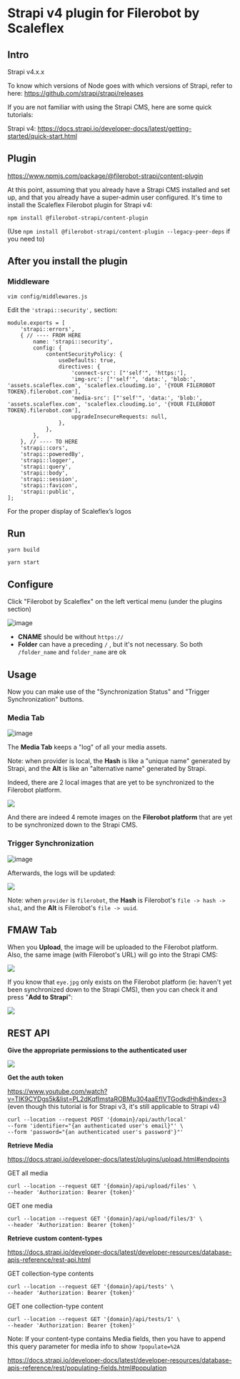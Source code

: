 # Strapi v4 plugin for Filerobot by Scaleflex

## Intro

Strapi v4.x.x

To know which versions of Node goes with which versions of Strapi, refer to here: https://github.com/strapi/strapi/releases

If you are not familiar with using the Strapi CMS, here are some quick tutorials:

Strapi v4: https://docs.strapi.io/developer-docs/latest/getting-started/quick-start.html

## Plugin

https://www.npmjs.com/package/@filerobot-strapi/content-plugin

At this point, assuming that you already have a Strapi CMS installed and set up, and that you already have a super-admin user configured. It's time to install the Scaleflex Filerobot plugin for Strapi v4:

`npm install @filerobot-strapi/content-plugin`

(Use `npm install @filerobot-strapi/content-plugin --legacy-peer-deps` if you need to)

## After you install the plugin

### Middleware

`vim config/middlewares.js`

Edit the `'strapi::security',` section:

```
module.exports = [
    'strapi::errors',
    { // ---- FROM HERE
        name: 'strapi::security',
        config: {
            contentSecurityPolicy: {
                useDefaults: true,
                directives: {
                    'connect-src': ["'self'", 'https:'],
                    'img-src': ["'self'", 'data:', 'blob:', 'assets.scaleflex.com', 'scaleflex.cloudimg.io', '{YOUR FILEROBOT TOKEN}.filerobot.com'],
                    'media-src': ["'self'", 'data:', 'blob:', 'assets.scaleflex.com', 'scaleflex.cloudimg.io', '{YOUR FILEROBOT TOKEN}.filerobot.com'],
                    upgradeInsecureRequests: null,
                },
            },
        },
    }, // ---- TO HERE
    'strapi::cors',
    'strapi::poweredBy',
    'strapi::logger',
    'strapi::query',
    'strapi::body',
    'strapi::session',
    'strapi::favicon',
    'strapi::public',
];
```

For the proper display of Scaleflex’s logos

## Run

`yarn build`

`yarn start`

## Configure

Click "Filerobot by Scaleflex" on the left vertical menu (under the plugins section)

![image](https://user-images.githubusercontent.com/20809372/210230101-1740f1c5-9491-4391-b28c-db3a729d0d3d.png)

- **CNAME** should be without `https://`
- **Folder** can have a preceding `/` , but it's not necessary. So both `/folder_name` and `folder_name` are ok

## Usage

Now you can make use of the "Synchronization Status" and "Trigger Synchronization" buttons.

### Media Tab

![image](https://user-images.githubusercontent.com/20809372/210230292-c9c90b68-a311-4981-977b-3b9802ea5243.png)

The **Media Tab** keeps a "log" of all your media assets.

Note: when provider is local, the **Hash** is like a "unique name" generated by Strapi, and the **Alt** is like an "alternative name" generated by Strapi.

Indeed, there are 2 local images that are yet to be synchronized to the Filerobot platform.

![](https://opendocs-global.airstore.io/d82bf1f9bbda471f279c22d95d7d695012095a0d0b6d9c53dc64f7a562f9b1af.png)

And there are indeed 4 remote images on the **Filerobot platform** that are yet to be synchronized down to the Strapi CMS.

### Trigger Synchronization

![image](https://user-images.githubusercontent.com/20809372/210230408-8d37d416-5a64-4986-8b42-6575c4564ed7.png)

Afterwards, the logs will be updated:

![](https://store.filerobot.com/opendocs-global/ffe8b5a749a10c1e8cb426854d86b00addded6aaa99584ac0a751f6f2a1aec9b.png)

Note: when `provider` is `filerobot`, the **Hash** is Filerobot's `file -> hash -> sha1`, and the **Alt** is Filerobot's `file -> uuid`.

## FMAW Tab

When you **Upload**, the image will be uploaded to the Filerobot platform. Also, the same image (with Filerobot's URL) will go into the Strapi CMS:

![](https://store.filerobot.com/opendocs-global/38020c7d81a7cb3b77935806f291d101a37cb3a364d1594d87a07a0d1ca8778c.png)

If you know that `eye.jpg` only exists on the Filerobot platform (ie: haven't yet been synchronized down to the Strapi CMS), then you can check it and press "**Add to Strapi**":

![](https://store.filerobot.com/opendocs-global/23f21c7e73c0940041ba24a6c80ff9e43f72f61b203f2cacd02cfde6b4549ab5.png)

## REST API

**Give the appropriate permissions to the authenticated user**

![](https://store.filerobot.com/opendocs-global/project_test/113df0317493b932791a716f3e0962d92a26211e42110fdb248d6046507c92e1.png)

**Get the auth token**

https://www.youtube.com/watch?v=TIK9CYDgs5k&list=PL2dKqfImstaROBMu304aaEfIVTGodkdHh&index=3 (even though this tutorial is for Strapi v3, it's still applicable to Strapi v4)

```
curl --location --request POST '{domain}/api/auth/local' 
--form 'identifier="{an authenticated user's email}"' \
--form 'password="{an authenticated user's password'}"'
```

**Retrieve Media**

https://docs.strapi.io/developer-docs/latest/plugins/upload.html#endpoints

GET all media

```
curl --location --request GET '{domain}/api/upload/files' \
--header 'Authorization: Bearer {token}'
```

GET one media

```
curl --location --request GET '{domain}/api/upload/files/3' \
--header 'Authorization: Bearer {token}'
```

**Retrieve custom content-types**

https://docs.strapi.io/developer-docs/latest/developer-resources/database-apis-reference/rest-api.html

GET collection-type contents

```
curl --location --request GET '{domain}/api/tests' \
--header 'Authorization: Bearer {token}'
```

GET one collection-type content

```
curl --location --request GET '{domain}/api/tests/1' \
--header 'Authorization: Bearer {token}'
```

Note: If your content-type contains Media fields, then you have to append this query parameter for media info to show `?populate=%2A`

https://docs.strapi.io/developer-docs/latest/developer-resources/database-apis-reference/rest/populating-fields.html#population
